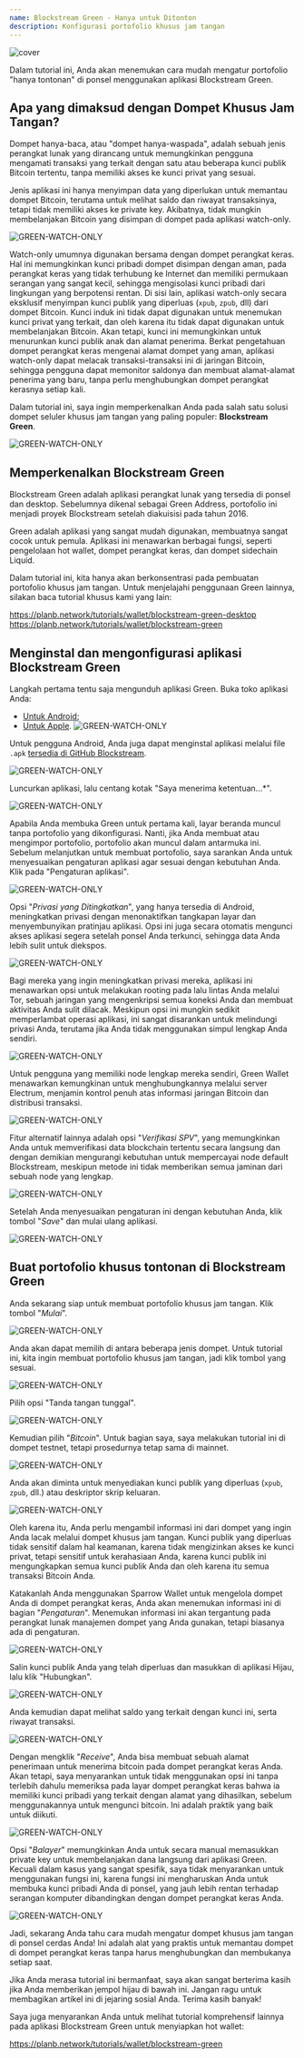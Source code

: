 ```yaml
---
name: Blockstream Green - Hanya untuk Ditonton
description: Konfigurasi portofolio khusus jam tangan
---
```

![cover](assets/cover.webp)

Dalam tutorial ini, Anda akan menemukan cara mudah mengatur portofolio "hanya tontonan" di ponsel menggunakan aplikasi Blockstream Green.

## Apa yang dimaksud dengan Dompet Khusus Jam Tangan?

Dompet hanya-baca, atau "dompet hanya-waspada", adalah sebuah jenis perangkat lunak yang dirancang untuk memungkinkan pengguna mengamati transaksi yang terkait dengan satu atau beberapa kunci publik Bitcoin tertentu, tanpa memiliki akses ke kunci privat yang sesuai.

Jenis aplikasi ini hanya menyimpan data yang diperlukan untuk memantau dompet Bitcoin, terutama untuk melihat saldo dan riwayat transaksinya, tetapi tidak memiliki akses ke private key. Akibatnya, tidak mungkin membelanjakan Bitcoin yang disimpan di dompet pada aplikasi watch-only.

![GREEN-WATCH-ONLY](assets/fr/01.webp)

Watch-only umumnya digunakan bersama dengan dompet perangkat keras. Hal ini memungkinkan kunci pribadi dompet disimpan dengan aman, pada perangkat keras yang tidak terhubung ke Internet dan memiliki permukaan serangan yang sangat kecil, sehingga mengisolasi kunci pribadi dari lingkungan yang berpotensi rentan. Di sisi lain, aplikasi watch-only secara eksklusif menyimpan kunci publik yang diperluas (`xpub`, `zpub`, dll) dari dompet Bitcoin. Kunci induk ini tidak dapat digunakan untuk menemukan kunci privat yang terkait, dan oleh karena itu tidak dapat digunakan untuk membelanjakan Bitcoin. Akan tetapi, kunci ini memungkinkan untuk menurunkan kunci publik anak dan alamat penerima. Berkat pengetahuan dompet perangkat keras mengenai alamat dompet yang aman, aplikasi watch-only dapat melacak transaksi-transaksi ini di jaringan Bitcoin, sehingga pengguna dapat memonitor saldonya dan membuat alamat-alamat penerima yang baru, tanpa perlu menghubungkan dompet perangkat kerasnya setiap kali.

Dalam tutorial ini, saya ingin memperkenalkan Anda pada salah satu solusi dompet seluler khusus jam tangan yang paling populer: **Blockstream Green**.

![GREEN-WATCH-ONLY](assets/fr/02.webp)

## Memperkenalkan Blockstream Green

Blockstream Green adalah aplikasi perangkat lunak yang tersedia di ponsel dan desktop. Sebelumnya dikenal sebagai Green Address, portofolio ini menjadi proyek Blockstream setelah diakuisisi pada tahun 2016.

Green adalah aplikasi yang sangat mudah digunakan, membuatnya sangat cocok untuk pemula. Aplikasi ini menawarkan berbagai fungsi, seperti pengelolaan hot wallet, dompet perangkat keras, dan dompet sidechain Liquid.

Dalam tutorial ini, kita hanya akan berkonsentrasi pada pembuatan portofolio khusus jam tangan. Untuk menjelajahi penggunaan Green lainnya, silakan baca tutorial khusus kami yang lain:

https://planb.network/tutorials/wallet/blockstream-green-desktop
https://planb.network/tutorials/wallet/blockstream-green
## Menginstal dan mengonfigurasi aplikasi Blockstream Green

Langkah pertama tentu saja mengunduh aplikasi Green. Buka toko aplikasi Anda:

- [Untuk Android](https://play.google.com/store/apps/details?id=com.greenaddress.greenbits_android_wallet);
- [Untuk Apple](https://apps.apple.com/us/app/green-bitcoin-wallet/id1402243590).
![GREEN-WATCH-ONLY](assets/fr/03.webp)

Untuk pengguna Android, Anda juga dapat menginstal aplikasi melalui file `.apk` [tersedia di GitHub Blockstream](https://github.com/Blockstream/green_android/releases).

![GREEN-WATCH-ONLY](assets/fr/04.webp)

Luncurkan aplikasi, lalu centang kotak "Saya menerima ketentuan...*".

![GREEN-WATCH-ONLY](assets/fr/05.webp)

Apabila Anda membuka Green untuk pertama kali, layar beranda muncul tanpa portofolio yang dikonfigurasi. Nanti, jika Anda membuat atau mengimpor portofolio, portofolio akan muncul dalam antarmuka ini. Sebelum melanjutkan untuk membuat portofolio, saya sarankan Anda untuk menyesuaikan pengaturan aplikasi agar sesuai dengan kebutuhan Anda. Klik pada "Pengaturan aplikasi".

![GREEN-WATCH-ONLY](assets/fr/06.webp)

Opsi "*Privasi yang Ditingkatkan*", yang hanya tersedia di Android, meningkatkan privasi dengan menonaktifkan tangkapan layar dan menyembunyikan pratinjau aplikasi. Opsi ini juga secara otomatis mengunci akses aplikasi segera setelah ponsel Anda terkunci, sehingga data Anda lebih sulit untuk diekspos.

![GREEN-WATCH-ONLY](assets/fr/07.webp)

Bagi mereka yang ingin meningkatkan privasi mereka, aplikasi ini menawarkan opsi untuk melakukan rooting pada lalu lintas Anda melalui Tor, sebuah jaringan yang mengenkripsi semua koneksi Anda dan membuat aktivitas Anda sulit dilacak. Meskipun opsi ini mungkin sedikit memperlambat operasi aplikasi, ini sangat disarankan untuk melindungi privasi Anda, terutama jika Anda tidak menggunakan simpul lengkap Anda sendiri.

![GREEN-WATCH-ONLY](assets/fr/08.webp)

Untuk pengguna yang memiliki node lengkap mereka sendiri, Green Wallet menawarkan kemungkinan untuk menghubungkannya melalui server Electrum, menjamin kontrol penuh atas informasi jaringan Bitcoin dan distribusi transaksi.

![GREEN-WATCH-ONLY](assets/fr/09.webp)

Fitur alternatif lainnya adalah opsi "*Verifikasi SPV*", yang memungkinkan Anda untuk memverifikasi data blockchain tertentu secara langsung dan dengan demikian mengurangi kebutuhan untuk mempercayai node default Blockstream, meskipun metode ini tidak memberikan semua jaminan dari sebuah node yang lengkap.

![GREEN-WATCH-ONLY](assets/fr/10.webp)

Setelah Anda menyesuaikan pengaturan ini dengan kebutuhan Anda, klik tombol "*Save*" dan mulai ulang aplikasi.

![GREEN-WATCH-ONLY](assets/fr/11.webp)

## Buat portofolio khusus tontonan di Blockstream Green

Anda sekarang siap untuk membuat portofolio khusus jam tangan. Klik tombol "*Mulai*".

![GREEN-WATCH-ONLY](assets/fr/12.webp)

Anda akan dapat memilih di antara beberapa jenis dompet. Untuk tutorial ini, kita ingin membuat portofolio khusus jam tangan, jadi klik tombol yang sesuai.

![GREEN-WATCH-ONLY](assets/fr/13.webp)

Pilih opsi "Tanda tangan tunggal".

![GREEN-WATCH-ONLY](assets/fr/14.webp)

Kemudian pilih "*Bitcoin*". Untuk bagian saya, saya melakukan tutorial ini di dompet testnet, tetapi prosedurnya tetap sama di mainnet.

![GREEN-WATCH-ONLY](assets/fr/15.webp)

Anda akan diminta untuk menyediakan kunci publik yang diperluas (`xpub`, `zpub`, dll.) atau deskriptor skrip keluaran.

![GREEN-WATCH-ONLY](assets/fr/16.webp)

Oleh karena itu, Anda perlu mengambil informasi ini dari dompet yang ingin Anda lacak melalui dompet khusus jam tangan. Kunci publik yang diperluas tidak sensitif dalam hal keamanan, karena tidak mengizinkan akses ke kunci privat, tetapi sensitif untuk kerahasiaan Anda, karena kunci publik ini mengungkapkan semua kunci publik Anda dan oleh karena itu semua transaksi Bitcoin Anda.

Katakanlah Anda menggunakan Sparrow Wallet untuk mengelola dompet Anda di dompet perangkat keras, Anda akan menemukan informasi ini di bagian "*Pengaturan*". Menemukan informasi ini akan tergantung pada perangkat lunak manajemen dompet yang Anda gunakan, tetapi biasanya ada di pengaturan.

![GREEN-WATCH-ONLY](assets/fr/17.webp)

Salin kunci publik Anda yang telah diperluas dan masukkan di aplikasi Hijau, lalu klik "Hubungkan".

![GREEN-WATCH-ONLY](assets/fr/18.webp)

Anda kemudian dapat melihat saldo yang terkait dengan kunci ini, serta riwayat transaksi.

![GREEN-WATCH-ONLY](assets/fr/19.webp)

Dengan mengklik "*Receive*", Anda bisa membuat sebuah alamat penerimaan untuk menerima bitcoin pada dompet perangkat keras Anda. Akan tetapi, saya menyarankan untuk tidak menggunakan opsi ini tanpa terlebih dahulu memeriksa pada layar dompet perangkat keras bahwa ia memiliki kunci pribadi yang terkait dengan alamat yang dihasilkan, sebelum menggunakannya untuk mengunci bitcoin. Ini adalah praktik yang baik untuk diikuti.

![GREEN-WATCH-ONLY](assets/fr/20.webp)

Opsi "*Balayer*" memungkinkan Anda untuk secara manual memasukkan private key untuk membelanjakan dana langsung dari aplikasi Green. Kecuali dalam kasus yang sangat spesifik, saya tidak menyarankan untuk menggunakan fungsi ini, karena fungsi ini mengharuskan Anda untuk membuka kunci pribadi Anda di ponsel, yang jauh lebih rentan terhadap serangan komputer dibandingkan dengan dompet perangkat keras Anda.

![GREEN-WATCH-ONLY](assets/fr/21.webp)

Jadi, sekarang Anda tahu cara mudah mengatur dompet khusus jam tangan di ponsel cerdas Anda! Ini adalah alat yang praktis untuk memantau dompet di dompet perangkat keras tanpa harus menghubungkan dan membukanya setiap saat.

Jika Anda merasa tutorial ini bermanfaat, saya akan sangat berterima kasih jika Anda memberikan jempol hijau di bawah ini. Jangan ragu untuk membagikan artikel ini di jejaring sosial Anda. Terima kasih banyak!

Saya juga menyarankan Anda untuk melihat tutorial komprehensif lainnya pada aplikasi Blockstream Green untuk menyiapkan hot wallet:

https://planb.network/tutorials/wallet/blockstream-green